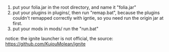 1. put your folia.jar in the root directory, and name it "folia.jar"
2. put your plugins in plugins/, then run "remap.bat", because the plugins couldn't remapped correctly with igntie, so you need run the origin jar at first.
3. put your mods in mods/ run the "run.bat"

notice: the ignite launcher is not official, the source: https://github.com/KujouMolean/ignite
